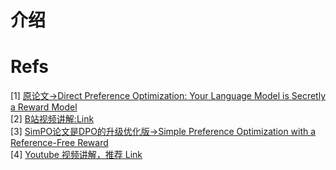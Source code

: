 # 介绍


# Refs
[1] [原论文->Direct Preference Optimization: Your Language Model is Secretly a Reward Model](https://arxiv.org/pdf/2305.18290) <br>
[2] [B站视频讲解:Link](https://www.bilibili.com/video/BV1eogkecE1N?spm_id_from=333.788.videopod.sections&vd_source=81da8e7b175ff37aecb83c53995499b5)<br>
[3] [SimPO论文是DPO的升级优化版->Simple Preference Optimization with a Reference-Free Reward](https://arxiv.org/pdf/2405.14734) <br>
[4] [Youtube 视频讲解，推荐 Link](https://www.youtube.com/watch?v=k2pD3k1485A&list=PLs8w1Cdi-zvYviYYw_V3qe6SINReGF5M-&index=4&ab_channel=Serrano.Academy) <br>
